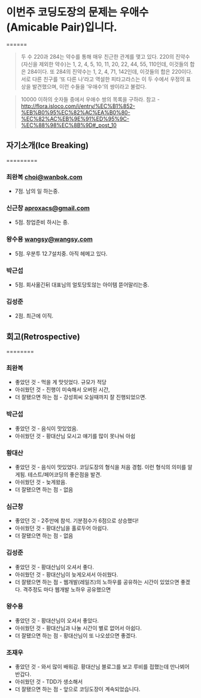 # 이번주 코딩도장의 문제는 우애수(Amicable Pair)입니다.
======

> 두 수 220과 284는 약수를 통해 매우 친근한 관계를 맺고 있다.
> 220의 진약수(자신을 제외한 약수)는 1, 2, 4, 5, 10, 11, 20, 22, 44, 55, 110인데, 이것들의 합은 284이다.
> 또 284의 진약수는 1, 2, 4, 71, 142인데, 이것들의 합은 220이다.
> 서로 다른 친구를 ‘또 다른 나’라고 역설한 피타고라스는 이 두 수에서 우정의 표상을 발견했으며, 이런 수들을 ‘우애수’의 쌍이라고 불렀다.

> 10000 이하의 숫자들 중에서 우애수 쌍의 목록을 구하라.
> 참고 - http://flora.isloco.com/i/entry/%EC%B1%852-%EB%B0%95%EC%82%AC%EA%B0%80-%EC%82%AC%EB%9E%91%ED%95%9C-%EC%88%98%EC%8B%9D#_post_10


## 자기소개(Ice Breaking)
=========
### 최완복 choi@wanbok.com
  * 7점. 남의 일 하는중.

### 신근창 aproxacs@gmail.com
  * 5점. 창업준비 하시는 중.

### 왕수용 wangsy@wangsy.com
  * 5점. 우분투 12.7설치중. 아직 헤메고 있다.

### 박근섭
  * 5점. 회사옮긴뒤 대표님의 얼토당토않는 아이템 뜯어말리는중.

### 김성준
  * 2점. 최근에 이직.


## 회고(Retrospective)
========
### 최완복
  * 좋았던 것 - 먹을 게 맛잇었다. 규모가 적당
  * 아쉬웠던 것 - 진행이 미숙해서 오버된 시간, 
  * 더 잘됐으면 하는 점 - 강성희씨 오실때까지 잘 진행되었으면.

### 박근섭
  * 좋았던 것 - 음식이 맛있었음.
  * 아쉬웠던 것 - 황대산님 모시고 얘기를 많이 못나눠 아쉽

### 황대산
  * 좋았던 것 - 음식이 맛있었다. 코딩도장의 형식을 처음 경험. 이런 형식의 의미를 알게됨. 테스트/페어코딩의 좋은점을 발견.
  * 아쉬웠던 것 - 늦게왔음.
  * 더 잘됐으면 하는 점 - 없음

### 심근창
  * 좋았던 것 - 2주만에 참석. 기분점수가 6점으로 상승했다!
  * 아쉬웠던 것 - 황대산님을 홀로두어 아쉽다.
  * 더 잘됐으면 하는 점 - 없음

### 김성준
  * 좋았던 것 - 황대산님이 오셔서 좋다.
  * 아쉬웠던 것 - 황대산님이 늦게오셔서 아쉬웠다.
  * 더 잘됐으면 하는 점 - 웹개발(레일즈)의 노하우를 공유하는 시간이 있었으면 좋겠다. 격주정도 마다 웹개발 노하우 공유했으면

### 왕수용
  * 좋았던 것 - 황대산님이 오셔서 좋았다.
  * 아쉬웠던 것 - 황대산님과 나눌 시간이 별로 없어서 아쉽다.
  * 더 잘됐으면 하는 점 - 황대산님이 또 나오셨으면 좋겠다.

### 조재우
  * 좋았던 것 - 와서 많이 배워감. 황대산님 블로그를 보고 루비를 접했는데 만나뵈어 반갑다.
  * 아쉬웠던 것 - TDD가 생소해서 
  * 더 잘됐으면 하는 점 - 앞으로 코딩도장이 계속되었습니다.	

